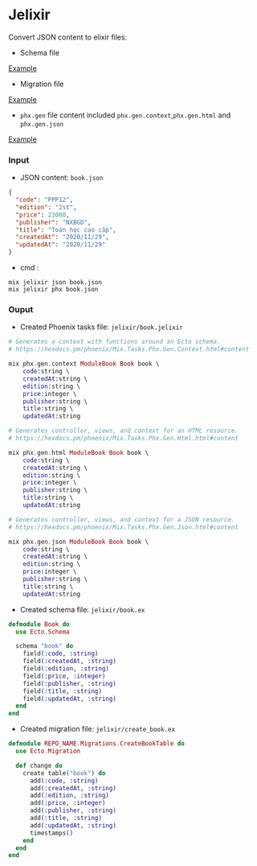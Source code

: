 # Jelixir
Convert JSON content to elixir files:
- Schema file

[Example](https://github.com/ttpho/Jelixir/blob/master/jelixir/jelixir/book.ex)
- Migration file

[Example](https://github.com/ttpho/Jelixir/blob/master/jelixir/jelixir/create_book.ex)
- `phx.gen` file content included `phx.gen.context`,`phx.gen.html` and `phx.gen.json`

[Example](https://github.com/ttpho/Jelixir/blob/master/jelixir/jelixir/book.jelixir)

### Input 
- JSON content: `book.json`

```json
{
  "code": "PPP12",
  "edition": "2st",
  "price": 23000,
  "publisher": "NXBGD",
  "title": "Toán học cao cấp",
  "createdAt": "2020/11/29",
  "updatedAt": "2020/11/29"
}
```

- cmd : 

```
mix jelixir json book.json
mix jelixir phx book.json
```


### Ouput
- Created Phoenix tasks file: `jelixir/book.jelixir`

```ex
# Generates a context with functions around an Ecto schema.
# https://hexdocs.pm/phoenix/Mix.Tasks.Phx.Gen.Context.html#content

mix phx.gen.context ModuleBook Book book \
    code:string \
    createdAt:string \
    edition:string \
    price:integer \
    publisher:string \
    title:string \
    updatedAt:string

# Generates controller, views, and context for an HTML resource. 
# https://hexdocs.pm/phoenix/Mix.Tasks.Phx.Gen.Html.html#content

mix phx.gen.html ModuleBook Book book \
    code:string \
    createdAt:string \
    edition:string \
    price:integer \
    publisher:string \
    title:string \
    updatedAt:string

# Generates controller, views, and context for a JSON resource.
# https://hexdocs.pm/phoenix/Mix.Tasks.Phx.Gen.Json.html#content

mix phx.gen.json ModuleBook Book book \
    code:string \
    createdAt:string \
    edition:string \
    price:integer \
    publisher:string \
    title:string \
    updatedAt:string

```

- Created schema file: `jelixir/book.ex`

```ex
defmodule Book do
  use Ecto.Schema

  schema "book" do
    field(:code, :string)
    field(:createdAt, :string)
    field(:edition, :string)
    field(:price, :integer)
    field(:publisher, :string)
    field(:title, :string)
    field(:updatedAt, :string) 
  end
end
```

- Created migration file: `jelixir/create_book.ex`

```ex
defmodule REPO_NAME.Migrations.CreateBookTable do
  use Ecto.Migration

  def change do
    create table("book") do
      add(:code, :string)
      add(:createdAt, :string)
      add(:edition, :string)
      add(:price, :integer)
      add(:publisher, :string)
      add(:title, :string)
      add(:updatedAt, :string)
      timestamps()
    end
  end
end
```
